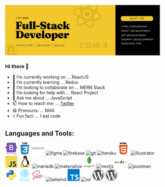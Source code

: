 <img src="https://raw.githubusercontent.com/mak360/mak360/main/main-banner.png" alt="banner">

### Hi there 👋

- 🔭 I’m currently working on ... ReactJS
- 🌱 I’m currently learning ... Redux
- 👯 I’m looking to collaborate on ... MERN Stack
- 🤔 I’m looking for help with ... React Project
- 💬 Ask me about ... JavaScript
- 📫 How to reach me: ... [Twitter](https://twitter.com/mak360360)
- 😄 Pronouns: ... MAK
- ⚡ Fun fact: ... I eat code

## Languages and Tools:

<p align="left">
    <!-- img src="https://raw.githubusercontent.com/devicons/devicon/master/icons/android/android-original-wordmark.svg" alt="android" width="40" height="40" /--> 
    <!-- img src="https://raw.githubusercontent.com/devicons/devicon/master/icons/amazonwebservices/amazonwebservices-original-wordmark.svg" alt="aws" width="40" height="40" /-->
    <img src="https://raw.githubusercontent.com/devicons/devicon/master/icons/bootstrap/bootstrap-plain-wordmark.svg" alt="bootstrap" width="40" height="40" />
    <!-- img src="https://raw.githubusercontent.com/devicons/devicon/master/icons/c/c-original.svg" alt="c" width="40" height="40" /-->
    <!-- img src="https://cdn.worldvectorlogo.com/logos/codeigniter.svg" alt="codeigniter" width="40" height="40" /--> 
    <!-- img src="https://raw.githubusercontent.com/devicons/devicon/master/icons/cplusplus/cplusplus-original.svg" alt="cplusplus" width="40" height="40" /--> 
    <img src="https://raw.githubusercontent.com/devicons/devicon/master/icons/css3/css3-original-wordmark.svg" alt="css3" width="40" height="40" /> 
    <!-- img src="https://www.vectorlogo.zone/logos/dartlang/dartlang-icon.svg" alt="dart" width="40" height="40" /--> 
    <img src="https://raw.githubusercontent.com/devicons/devicon/master/icons/express/express-original-wordmark.svg" alt="express" width="40" height="40" /> 
    <img src="https://www.vectorlogo.zone/logos/figma/figma-icon.svg" alt="figma" width="40" height="40" /> 
    <img src="https://www.vectorlogo.zone/logos/firebase/firebase-icon.svg" alt="firebase" width="40" height="40" /> 
    <!-- img src="https://www.vectorlogo.zone/logos/pocoo_flask/pocoo_flask-icon.svg" alt="flask" width="40" height="40" /--> 
    <!-- img src="https://www.vectorlogo.zone/logos/flutterio/flutterio-icon.svg" alt="flutter" width="40" height="40" /--> 
    <!-- img src="https://www.vectorlogo.zone/logos/framer/framer-icon.svg" alt="framer" width="40" height="40" /--> 
    <!-- img src="https://www.vectorlogo.zone/logos/google_cloud/google_cloud-icon.svg" alt="gcp" width="40" height="40" /-->
    <img src="https://www.vectorlogo.zone/logos/git-scm/git-scm-icon.svg" alt="git" width="40" height="40" />
    <!-- img src="https://raw.githubusercontent.com/devicons/devicon/master/icons/go/go-original.svg" alt="go" width="40" height="40" /-->
    <img src="https://www.vectorlogo.zone/logos/heroku/heroku-icon.svg" alt="heroku" width="40" height="40" />
    <img src="https://raw.githubusercontent.com/devicons/devicon/master/icons/html5/html5-original-wordmark.svg" alt="html5" width="40" height="40" /> 
    <img src="https://www.vectorlogo.zone/logos/adobe_illustrator/adobe_illustrator-icon.svg" alt="illustrator" width="40" height="40" />
    <!-- img src="https://raw.githubusercontent.com/devicons/devicon/master/icons/java/java-original.svg" alt="java" width="40" height="40" /--> 
    <img src="https://raw.githubusercontent.com/devicons/devicon/master/icons/javascript/javascript-original.svg" alt="javascript" width="40" height="40" />
    <!-- img src="https://www.vectorlogo.zone/logos/jestjsio/jestjsio-icon.svg" alt="jest" width="40" height="40" /-->
    <!-- img src="https://raw.githubusercontent.com/devicons/devicon/master/icons/laravel/laravel-plain-wordmark.svg" alt="laravel" width="40" height="40" /-->
    <img src="https://raw.githubusercontent.com/devicons/devicon/master/icons/linux/linux-original.svg" alt="linux" width="40" height="40" /> 
    <img src="https://www.vectorlogo.zone/logos/mariadb/mariadb-icon.svg" alt="mariadb" width="40" height="40" />
    <img src="https://raw.githubusercontent.com/prplx/svg-logos/5585531d45d294869c4eaab4d7cf2e9c167710a9/svg/materialize.svg" alt="materialize" width="40" height="40" />
    <img src="https://raw.githubusercontent.com/devicons/devicon/master/icons/mongodb/mongodb-original-wordmark.svg" alt="mongodb" width="40" height="40" />
    <img src="https://cdn.worldvectorlogo.com/logos/nextjs-2.svg" alt="nextjs" width="40" height="40" />
    <img src="https://raw.githubusercontent.com/devicons/devicon/master/icons/nodejs/nodejs-original-wordmark.svg" alt="nodejs" width="40" height="40" /> 
    <!-- img src="https://raw.githubusercontent.com/devicons/devicon/master/icons/photoshop/photoshop-line.svg" alt="photoshop" width="40" height="40" /-->
    <!-- img src="https://raw.githubusercontent.com/devicons/devicon/master/icons/php/php-original.svg" alt="php" width="40" height="40" /--> 
    <img src="https://www.vectorlogo.zone/logos/getpostman/getpostman-icon.svg" alt="postman" width="40" height="40" /> </a>
    <img src="https://raw.githubusercontent.com/devicons/devicon/master/icons/python/python-original.svg" alt="python" width="40" height="40" />
    <img src="https://raw.githubusercontent.com/devicons/devicon/master/icons/react/react-original-wordmark.svg" alt="react" width="40" height="40" />
    <!-- img src="https://reactnative.dev/img/header_logo.svg" alt="reactnative" width="40" height="40" /-->
    <img src="https://raw.githubusercontent.com/devicons/devicon/master/icons/sass/sass-original.svg" alt="sass" width="40" height="40" />
    <img src="https://www.vectorlogo.zone/logos/tailwindcss/tailwindcss-icon.svg" alt="tailwind" width="40" height="40" />
    <img src="https://raw.githubusercontent.com/devicons/devicon/master/icons/typescript/typescript-original.svg" alt="typescript" width="40" height="40" />
    <img src="https://cdn.worldvectorlogo.com/logos/adobe-xd.svg" alt="xd" width="40" height="40" />
    <img src="https://raw.githubusercontent.com/devicons/devicon/1119b9f84c0290e0f0b38982099a2bd027a48bf1/icons/wordpress/wordpress-plain.svg" alt="wordpress" width="40" height="40" />
    <img src="https://raw.githubusercontent.com/devicons/devicon/1119b9f84c0290e0f0b38982099a2bd027a48bf1/icons/wordpress/wordpress-plain.svg" alt="wordpress" width="40" height="40" />
</p>

<br/>
